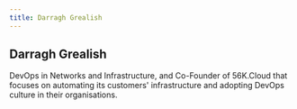 ```yaml
---
title: Darragh Grealish
---
```


## Darragh Grealish

DevOps in Networks and Infrastructure, and Co-Founder of 56K.Cloud that focuses on automating its customers' infrastructure and adopting DevOps culture in their organisations.
